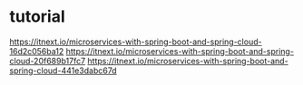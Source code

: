 # tutorial
https://itnext.io/microservices-with-spring-boot-and-spring-cloud-16d2c056ba12
https://itnext.io/microservices-with-spring-boot-and-spring-cloud-20f689b17fc7
https://itnext.io/microservices-with-spring-boot-and-spring-cloud-441e3dabc67d
